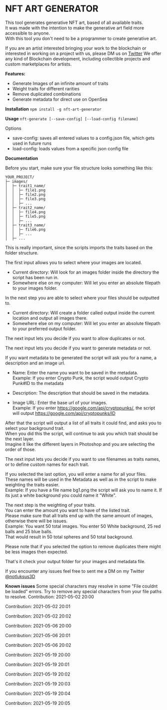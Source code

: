 # NFT ART GENERATOR
This tool generates generative NFT art, based of all available traits.  
It was made with the intention to make the generative art field more accessible to anyone.  
With this tool you don't need to be a programmer to create generative art.

If you are an artist interested bringing your work to the blockchain or interested in working on a project with us, please DM us on [Twitter](https://twitter.com/SphericonIO)
We offer any kind of Blockchain development, including collectible projects and custom marketplaces for artists.


**Features:**
* Generate Images of an infinite amount of traits
* Weight traits for different rarities
* Remove duplicated combinations
* Generate metadata for direct use on OpenSea

**Installation**
`npm install -g nft-art-generator`

**Usage**
`nft-generate [--save-config] [--load-config filename]` 

Options
  - save-config: saves all entered values to a config.json file, which gets used in future runs
  - load-config: loads values from a specific json config file

**Documentation**  

Before you start, make sure your file structure looks something like this:

```
YOUR_PROJECT/  
├─ images/  
│  ├─ trait1_name/  
│  │  ├─ file1.png  
│  │  ├─ file2.png  
│  │  ├─ file3.png  
│  │  ├─ ...  
│  ├─ trait2_name/  
│  │  ├─ file4.png  
│  │  ├─ file5.png  
│  │  ├─ ...  
│  ├─ trait3_name/  
│  │  ├─ file6.png  
│  │  ├─ ...  
│  ├─ ...  
```

This is really important, since the scripts imports the traits based on the folder structure.
 
The first input allows you to select where your images are located.  
* Current directory: Will look for an images folder inside the directory the script has been run in.    
* Somewhere else on my computer: Will let you enter an absolute filepath to your images folder.
  
In the next step you are able to select where your files should be outputted to.
* Current directory: Will create a folder called output inside the current location and output all images there.
* Somewhere else on my computer: Will let you enter an absolute filepath to your preferred output folder.  

The next input lets you decide if you want to allow duplicates or not.   

The next input lets you decide if you want to generate metadata or not.

If you want metadata to be generated the script will ask you for a name, a description and an image url.
* Name: Enter the name you want to be saved in the metadata.  
  Example: If you enter Crypto Punk, the script would output Crypto Punk#ID to the metadata


* Description: The description that should be saved in the metadata.


* Image URL: Enter the base url of your images.  
  Example: If you enter https://google.com/api/cryptopunks/, the script will output https://google.com/api/cryptopunks/ID

After that the script will output a list of all traits it could find, and asks you to select your background trait.  
When you did this the script, will continue to ask you which trait should be the next layer.  
Imagine it like the different layers in Photoshop and you are selecting the order of those.

The next input lets you decide if you want to use filenames as traits names, or to define custom names for each trait.  

If you selected the last option, you will enter a name for all your files.   
These names will be used in the Metadata as well as in the script to make weighting the traits easier.  
Example: If you have a file name bg1.png the script will ask you to name it. If its just a white background you could name it "White".

The next step is the weighting of your traits.  
You can enter the amount you want to have of the listed trait.  
Please make sure that all traits end up with the same amount of images, otherwise there will be issues.  
Example: You want 50 total images. You enter 50 White background, 25 red balls and 25 blue balls.  
That would result in 50 total spheres and 50 total background.

Please note that if you selected the option to remove duplicates there might be less images then expected.  

That's it check your output folder for your images and metadata file.

If you encounter any issues feel free to sent me a DM on my Twitter [@notluksus3D](https://twitter.com/notluksus3D)

**Known issues**
Some special characters may resolve in some "File couldnt be loaded" errors.
Try to remove any special characters from your file paths to resolve.
Contribution: 2021-05-02 20:00

Contribution: 2021-05-02 20:01

Contribution: 2021-05-02 20:02

Contribution: 2021-05-06 20:00

Contribution: 2021-05-06 20:01

Contribution: 2021-05-06 20:02

Contribution: 2021-05-19 20:00

Contribution: 2021-05-19 20:01

Contribution: 2021-05-19 20:02

Contribution: 2021-05-19 20:03

Contribution: 2021-05-19 20:04

Contribution: 2021-05-19 20:05

